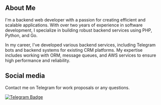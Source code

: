 ## About Me
I'm a backend web developer with a passion for creating efficient and scalable applications. With over two years of experience in software development, I specialize in building robust backend services using PHP, Python, and Go.

In my career, I've developed various backend services, including Telegram bots and backend systems for existing CRM platforms. My expertise includes working with ORM, message queues, and AWS services to ensure high performance and reliability.

## Social media
Contact me on Telegram for work proposals or any questions.

[![Telegram Badge](https://img.shields.io/badge/Telegram-blue?style=for-the-badge&logo=telegram&logoColor=white)](https://t.me/YaroslavOgnevoy)
